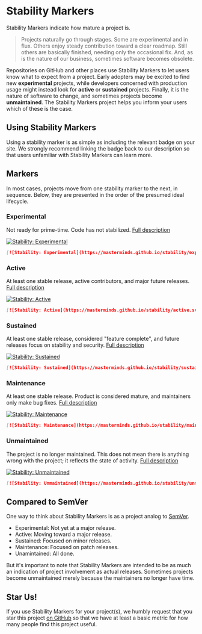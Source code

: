 # Stability Markers

Stability Markers indicate how mature a project is.

> Projects naturally go through stages. Some are experimental and in flux.
> Others enjoy steady contribution toward a clear roadmap. Still others are
> basically finished, needing only the occasional fix. And, as is the nature of
> our business, sometimes software becomes obsolete.

Repositories on GitHub and other places use Stability Markers to let
users know what to expect from a project. Early adopters may be excited
to find new **experimental** projects, while developers concerned with
production usage might instead look for **active** or **sustained**
projects. Finally, it is the nature of software to change, and sometimes
projects become **unmaintained**. The Stability Markers project helps
you inform your users which of these is the case.

## Using Stability Markers

Using a stability marker is as simple as including the relevant badge on
your site. We strongly recommend linking the badge back to our
description so that users unfamiliar with Stability Markers can learn
more.

## Markers

In most cases, projects move from one stability marker to the next, in
sequence. Below, they are presented in the order of the presumed ideal
lifecycle.

### Experimental

Not ready for prime-time. Code has not stabilized.
[Full description](experimental.html)

[![Stability: Experimental](https://masterminds.github.io/stability/experimental.svg)](https://masterminds.github.io/stability/experimental.html)

```markdown
[![Stability: Experimental](https://masterminds.github.io/stability/experimental.svg)](https://masterminds.github.io/stability/experimental.html)
```

### Active

At least one stable release, active contributors, and major
future releases. [Full description](active.html)

[![Stability: Active](https://masterminds.github.io/stability/active.svg)](https://masterminds.github.io/stability/active.html)

```markdown
[![Stability: Active](https://masterminds.github.io/stability/active.svg)](https://masterminds.github.io/stability/active.html)
```

### Sustained

At least one stable release, considered "feature complete", and
future releases focus on stability and security. [Full description](sustained.html)

[![Stability: Sustained](https://masterminds.github.io/stability/sustained.svg)](https://masterminds.github.io/stability/sustained.html)

```markdown
[![Stability: Sustained](https://masterminds.github.io/stability/sustained.svg)](https://masterminds.github.io/stability/sustained.html)
```

### Maintenance

At least one stable release. Product is considered mature, and
maintainers only make bug fixes.
[Full description](maintenance.html)

[![Stability: Maintenance](https://masterminds.github.io/stability/maintenance.svg)](https://masterminds.github.io/stability/maintenance.html)

```markdown
[![Stability: Maintenance](https://masterminds.github.io/stability/maintenance.svg)](https://masterminds.github.io/stability/maintenance.html)
```

### Unmaintained

The project is no longer maintained. This does not mean there is
anything wrong with the project; it reflects the state of activity.
[Full description](unmaintained.html)

[![Stability: Unmaintained](https://masterminds.github.io/stability/unmaintained.svg)](https://masterminds.github.io/stability/unmaintained.html)

```markdown
[![Stability: Unmaintained](https://masterminds.github.io/stability/unmaintained.svg)](https://masterminds.github.io/stability/unmaintained.html)
```

## Compared to SemVer

One way to think about Stability Markers is as a project analog to
[SemVer](http://semver.org).

- Experimental: Not yet at a major release.
- Active: Moving toward a major release.
- Sustained: Focused on minor releases.
- Maintenance: Focused on patch releases.
- Unamintained: All done.

But it's important to note that Stability Markers are intended to be as
much an indication of project involvement as actual releases. Sometimes
projects become unmaintained merely because the maintainers no longer
have time.

## Star Us!

If you use Stability Markers for your project(s), we humbly request that
you star this project [on GitHub](https://github.com/Masterminds/stability)
so that we have at least a basic metric for how many people find this
project useful.
